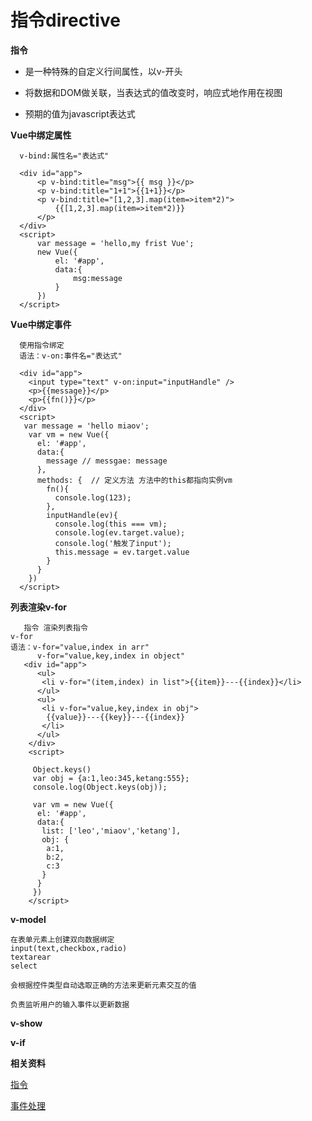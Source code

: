 指令directive
=======

**指令**

  * 是一种特殊的自定义行间属性，以v-开头
  
  * 将数据和DOM做关联，当表达式的值改变时，响应式地作用在视图
  
  * 预期的值为javascript表达式

**Vue中绑定属性**

      v-bind:属性名="表达式"
      
      <div id="app">
          <p v-bind:title="msg">{{ msg }}</p>
          <p v-bind:title="1+1">{{1+1}}</p>
          <p v-bind:title="[1,2,3].map(item=>item*2)">
              {{[1,2,3].map(item=>item*2)}}
          </p>
      </div>
      <script>
          var message = 'hello,my frist Vue';
          new Vue({
              el: '#app',
              data:{
                  msg:message
              }
          })
      </script>

**Vue中绑定事件**

      使用指令绑定
      语法：v-on:事件名="表达式"
      
      <div id="app">
        <input type="text" v-on:input="inputHandle" />
        <p>{{message}}</p>
        <p>{{fn()}}</p>
      </div>
      <script>
       var message = 'hello miaov';
        var vm = new Vue({
          el: '#app',
          data:{
            message // messgae: message
          },
          methods: {  // 定义方法 方法中的this都指向实例vm
            fn(){
              console.log(123);
            },
            inputHandle(ev){
              console.log(this === vm);
              console.log(ev.target.value);
              console.log('触发了input');
              this.message = ev.target.value
            }
          }
        })
      </script>

**列表渲染v-for**

       指令 渲染列表指令
	v-for
	语法：v-for="value,index in arr"
	      v-for="value,key,index in object"
       <div id="app">
          <ul>
           <li v-for="(item,index) in list">{{item}}---{{index}}</li>
          </ul>
          <ul>
           <li v-for="value,key,index in obj">
            {{value}}---{{key}}---{{index}}
           </li>
          </ul>
        </div>
        <script>

         Object.keys()
         var obj = {a:1,leo:345,ketang:555};
         console.log(Object.keys(obj));

         var vm = new Vue({
          el: '#app',
          data:{
           list: ['leo','miaov','ketang'],
           obj: {
            a:1,
            b:2,
            c:3
           }
          }
         })
        </script>
	

**v-model**

	在表单元素上创建双向数据绑定
	input(text,checkbox,radio)
	textarear
	select	
	
	会根据控件类型自动选取正确的方法来更新元素交互的值

	负责监听用户的输入事件以更新数据


**v-show**



**v-if**




**相关资料**

[指令](https://cn.vuejs.org/v2/api/#%E6%8C%87%E4%BB%A4)

[事件处理](https://cn.vuejs.org/v2/guide/events.html)
